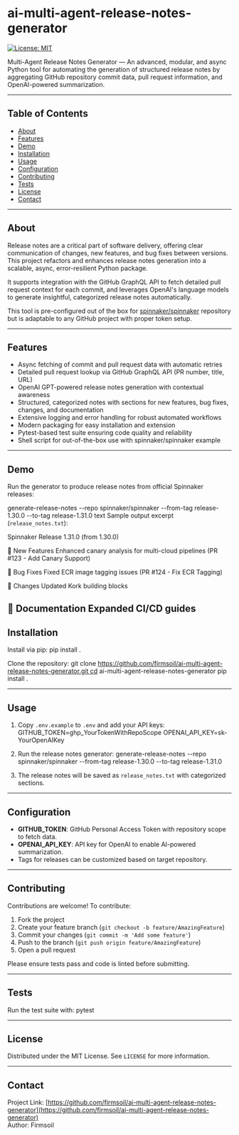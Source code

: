 # ai-multi-agent-release-notes-generator

[![License: MIT](https://img.shields.io/badge/License-MIT-yellow.svg)](https://opensource.org/licenses/MIT)

Multi-Agent Release Notes Generator — An advanced, modular, and async Python tool for automating the generation of structured release notes by aggregating GitHub repository commit data, pull request information, and OpenAI-powered summarization.

---

## Table of Contents

- [About](#about)
- [Features](#features)
- [Demo](#demo)
- [Installation](#installation)
- [Usage](#usage)
- [Configuration](#configuration)
- [Contributing](#contributing)
- [Tests](#tests)
- [License](#license)
- [Contact](#contact)

---

## About

Release notes are a critical part of software delivery, offering clear communication of changes, new features, and bug fixes between versions. This project refactors and enhances release notes generation into a scalable, async, error-resilient Python package.

It supports integration with the GitHub GraphQL API to fetch detailed pull request context for each commit, and leverages OpenAI's language models to generate insightful, categorized release notes automatically.

This tool is pre-configured out of the box for [spinnaker/spinnaker](https://github.com/spinnaker/spinnaker) repository but is adaptable to any GitHub project with proper token setup.

---

## Features

- Async fetching of commit and pull request data with automatic retries
- Detailed pull request lookup via GitHub GraphQL API (PR number, title, URL)
- OpenAI GPT-powered release notes generation with contextual awareness
- Structured, categorized notes with sections for new features, bug fixes, changes, and documentation
- Extensive logging and error handling for robust automated workflows
- Modern packaging for easy installation and extension
- Pytest-based test suite ensuring code quality and reliability
- Shell script for out-of-the-box use with spinnaker/spinnaker example

---

## Demo

Run the generator to produce release notes from official Spinnaker releases:

generate-release-notes --repo spinnaker/spinnaker --from-tag release-1.30.0 --to-tag release-1.31.0
text
Sample output excerpt (`release_notes.txt`):

Spinnaker Release 1.31.0 (from 1.30.0)

🚀 New Features
Enhanced canary analysis for multi-cloud pipelines (PR #123 - Add Canary Support)

🐛 Bug Fixes
Fixed ECR image tagging issues (PR #124 - Fix ECR Tagging)

🔄 Changes
Updated Kork building blocks

📝 Documentation
Expanded CI/CD guides
---

## Installation

Install via pip:
pip install .

Clone the repository:
git clone https://github.com/firmsoil/ai-multi-agent-release-notes-generator.git cd ai-multi-agent-release-notes-generator pip install .

---

## Usage

1. Copy `.env.example` to `.env` and add your API keys:
GITHUB_TOKEN=ghp_YourTokenWithRepoScope OPENAI_API_KEY=sk-YourOpenAIKey

2. Run the release notes generator:
generate-release-notes --repo spinnaker/spinnaker --from-tag release-1.30.0 --to-tag release-1.31.0

3. The release notes will be saved as `release_notes.txt` with categorized sections.

---

## Configuration

- **GITHUB_TOKEN**: GitHub Personal Access Token with repository scope to fetch data.
- **OPENAI_API_KEY**: API key for OpenAI to enable AI-powered summarization.
- Tags for releases can be customized based on target repository.

---

## Contributing

Contributions are welcome! To contribute:

1. Fork the project
2. Create your feature branch (`git checkout -b feature/AmazingFeature`)
3. Commit your changes (`git commit -m 'Add some feature'`)
4. Push to the branch (`git push origin feature/AmazingFeature`)
5. Open a pull request

Please ensure tests pass and code is linted before submitting.

---

## Tests

Run the test suite with:
pytest

---

## License

Distributed under the MIT License. See `LICENSE` for more information.

---

## Contact

Project Link: [https://github.com/firmsoil/ai-multi-agent-release-notes-generator](https://github.com/firmsoil/ai-multi-agent-release-notes-generator)  
Author: Firmsoil
